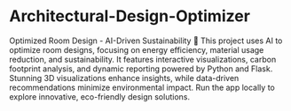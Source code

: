 # Architectural-Design-Optimizer

Optimized Room Design - AI-Driven Sustainability 🌟
This project uses AI to optimize room designs, focusing on energy efficiency, material usage reduction, and sustainability. It features interactive visualizations, carbon footprint analysis, and dynamic reporting powered by Python and Flask. Stunning 3D visualizations enhance insights, while data-driven recommendations minimize environmental impact. Run the app locally to explore innovative, eco-friendly design solutions.
